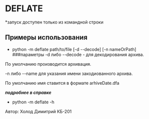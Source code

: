 # DEFLATE 

*запуск доступен только из командной строки
## Примеры использования
- python -m deflate path/to/file [-d --decode] [-n nameOrPath]
###параметры
-d либо --decode - для декодирования архива.

По умолчанию производится архивация.

-n либо --name для указания имени закодиованного архива.

По умолчанию имя ставится в формате arhiveDate.dfa


***подробнее в справке***
- python -m deflate -h

Автор: Холод Димитрий КБ-201
